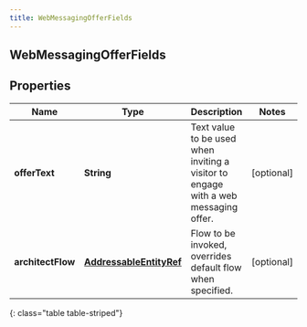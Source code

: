 ```yaml
---
title: WebMessagingOfferFields
---
```

## WebMessagingOfferFields


## Properties

| Name | Type | Description | Notes |
| ------------ | ------------- | ------------- | ------------- |
| **offerText** | <!----><!---->**String**<!----> | Text value to be used when inviting a visitor to engage with a web messaging offer. |  [optional] |
| **architectFlow** | <!----><!---->[**AddressableEntityRef**](AddressableEntityRef.html)<!----> | Flow to be invoked, overrides default flow when specified. |  [optional] |
{: class="table table-striped"}



